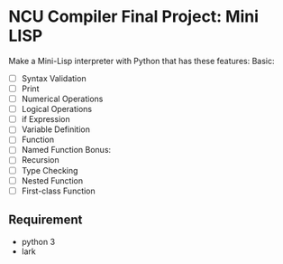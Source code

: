 # NCU Compiler Final Project: Mini LISP
Make a Mini-Lisp interpreter with Python that has these features:
Basic:
- [ ] Syntax Validation
- [ ] Print
- [ ] Numerical Operations
- [ ] Logical Operations
- [ ] if Expression
- [ ] Variable Definition
- [ ] Function
- [ ] Named Function
Bonus:
- [ ] Recursion
- [ ] Type Checking
- [ ] Nested Function
- [ ] First-class Function

## Requirement
* python 3
* lark

